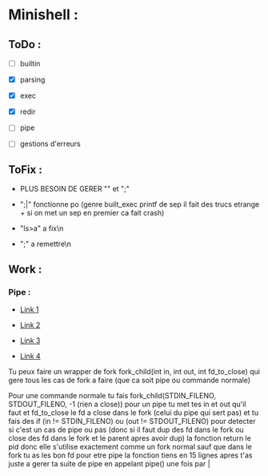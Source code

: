 # Minishell :


## ToDo :

- [ ] builtin

- [x] parsing

- [x] exec

- [x] redir

- [ ] pipe

- [ ] gestions d'erreurs


## ToFix :

- PLUS BESOIN DE GERER "\" et ";"

- ";|" fonctionne po (genre built_exec printf de sep il fait des trucs etrange + si on met un sep en premier ca fait crash) 

- "ls>a" a fix\n

- ";" a remettre\n

## Work :

### Pipe :

- [Link 1](http://www.zeitoun.net/articles/communication-par-tuyau/start\n)

- [Link 2](http://www.zeitoun.net/_media/articles/communication-par-tuyau/stdxxx_2.png\n)

- [Link 3](http://www.rozmichelle.com/pipes-forks-dups/\n)

- [Link 4](https://tldp.org/LDP/lpg/node11.html\n)

Tu peux faire un wrapper de fork fork_child(int in, int out, int fd_to_close) qui gere tous les cas de fork a faire (que ca soit pipe ou commande normale)

Pour une commande normale tu fais fork_child(STDIN_FILENO, STDOUT_FILENO, -1 (rien a close))
pour un pipe tu met tes in et out qu'il faut et fd_to_close le fd a close dans le fork (celui du pipe qui sert pas) et tu fais des if (in != STDIN_FILENO) ou (out != STDOUT_FILENO) pour detecter si c'est un cas de pipe ou pas (donc si il faut dup des fd dans le fork ou close des fd dans le fork et le parent apres avoir dup)
la fonction return le pid donc elle s'utilise exactement comme un fork normal sauf que dans le fork tu as les bon fd pour etre pipe
la fonction tiens en 15 lignes apres t'as juste a gerer ta suite de pipe en appelant pipe() une fois par |